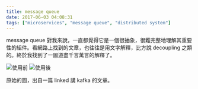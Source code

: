 ```yaml
---
title: message queue
date: 2017-06-03 04:08:31
tags: ["microservices", "message queue", "distributed system"]
---
```


message queue 對我來說，一直都覺得它是一個很抽象，很難完整地理解其重要性的組件。看網路上找到的文章，也往往是用文字解釋，比方說 decoupling 之類的。終於我找到了一圖道盡千言萬言的解釋了。

<!--more-->

![使用前](./datapipeline_complex.png)
![使用後](./datapipeline_simple.png)

原始的圖，出自一篇 linked 講 kafka 的文章。
